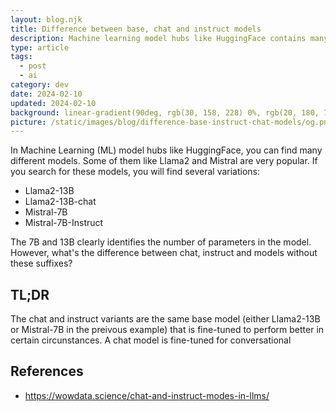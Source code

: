 ```yaml
---
layout: blog.njk
title: Difference between base, chat and instruct models
description: Machine learning model hubs like HuggingFace contains many different kinds of models. In the same model family, you can usually find base, chat and instruct. What's the difference between them?
type: article
tags:
  - post
  - ai
category: dev
date: 2024-02-10
updated: 2024-02-10
background: linear-gradient(90deg, rgb(30, 158, 228) 0%, rgb(20, 180, 76) 100%);
picture: /static/images/blog/difference-base-instruct-chat-models/og.png
---
```


In Machine Learning (ML) model hubs like HuggingFace, you can find many different models. Some of them like Llama2 and Mistral are very popular. If you search for these models, you will find several variations:

- Llama2-13B
- Llama2-13B-chat
- Mistral-7B
- Mistral-7B-Instruct

The 7B and 13B clearly identifies the number of parameters in the model. However, what's the difference between chat, instruct and models without these suffixes?

## TL;DR

The chat and instruct variants are the same base model (either Llama2-13B or Mistral-7B in the preivous example) that is fine-tuned to perform better in certain circunstances. A chat model is fine-tuned for conversational

## References

* https://wowdata.science/chat-and-instruct-modes-in-llms/
